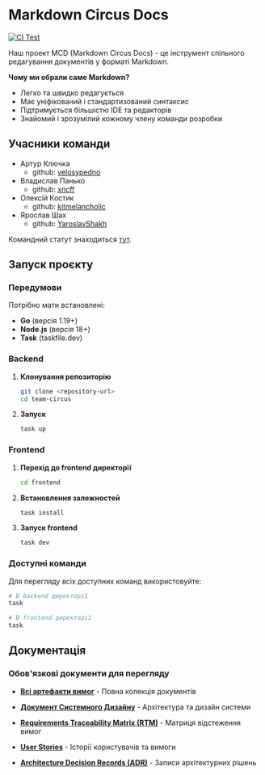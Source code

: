 # Markdown Circus Docs

[![CI Test](https://github.com/ukma-cs-ssdm-2025/team-circus/actions/workflows/ci.yml/badge.svg?branch=main)](https://github.com/ukma-cs-ssdm-2025/team-circus/actions/workflows/ci.yml)

Наш проект MCD (Markdown Circus Docs) - це інструмент спільного редагування документів у форматі Markdown.

**Чому ми обрали саме Markdown?**

- Легко та швидко редагується
- Має уніфікований і стандартизований синтаксис
- Підтримується більшістю IDE та редакторів
- Знайомий і зрозумілий кожному члену команди розробки

## Учасники команди

- Артур Ключка
  - github: [velosypedno](https://github.com/velosypedno)
- Владислав Панько
  - github: [xncff](https://github.com/xncff)
- Олексій Костик
  - github: [kitmelancholic](https://github.com/kitmelancholic)
- Ярослав Шах
  - github: [YaroslavShakh](https://github.com/YaroslavShakh)

Командний статут знаходиться [тут](./TeamChapter.md).  

## Запуск проєкту

### Передумови

Потрібно мати встановлені:

- **Go** (версія 1.19+)
- **Node.js** (версія 18+)
- **Task** (taskfile.dev)

### Backend

1. **Клонування репозиторію**

   ```bash
   git clone <repository-url>
   cd team-circus
   ```

2. **Запуск**

   ```bash
   task up
   ```

### Frontend

1. **Перехід до frontend директорії**

   ```bash
   cd frontend
   ```

2. **Встановлення залежностей**

   ```bash
   task install
   ```

3. **Запуск frontend**

   ```bash
   task dev
   ```

### Доступні команди

Для перегляду всіх доступних команд використовуйте:

```bash
# В backend директорії
task

# В frontend директорії  
task
```

## Документація

### Обов'язкові документи для перегляду

- **[Всі артефакти вимог](./docs/requirements/)** - Повна колекція документів

- **[Документ Системного Дизайну](./docs/requirements/system-design-document.md)** - Архітектура та дизайн системи
- **[Requirements Traceability Matrix (RTM)](./docs/requirements/rtm.md)** - Матриця відстеження вимог
- **[User Stories](./docs/requirements/user-stories.md)** - Історії користувачів та вимоги
- **[Architecture Decision Records (ADR)](./docs/adr/)** - Записи архітектурних рішень
